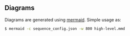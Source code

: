 ## Diagrams

Diagrams are generated using [mermaid](http://knsv.github.io/mermaid/). Simple usage as:

```bash
$ mermaid -c sequence_config.json -w 800 high-level.mmd
```
